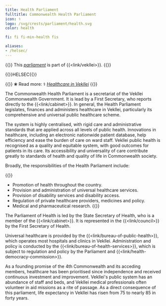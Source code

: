 ```yaml
---
title: Health Parliament
fulltitle: Commonwealth Health Parliament
icon: ⚕️
logo: /svg/crests/parliament/health.svg
color: health

fi: fi fi-min-health fis

aliases:
- /helsec/
---
```

{{<note series>}}
 This *[parliament](/parliaments/)* is part of {{<link/vekllei>}}.
{{</note>}}

{{<boxtag>}}HELSEC{{</boxtag>}}

{{<note>}}
❀ Read more: <span class="smallicon">⚕️</span> *[Healthcare in Vekllei](/health/)*
{{</note>}}

The Commonwealth Health Parliament is a secretariat of the Vekllei Commonwealth Government. It is lead by a First Secretary, who reports directly to the {{<link/cabinet>}}. In general, the Health Parliament legislates, finances and administers healthcare in Vekllei, particularly its comprehensive and universal public healthcare scheme.

The system is highly centralised, with rigid care and administrative standards that are applied across all levels of public health. Innovations in healthcare, including an electronic nationwide patient database, help efficiency and ease the burden of care on ward staff. Vekllei public health is recognised as a quality and equitable system, with good outcomes for patients in its care. Its accessibility and universality of care contribute greatly to standards of health and quality of life in Commonwealth society.

Broadly, the responsibilities of the Health Parliament include:

{{<note>}}
* Promotion of health throughout the country.
* Provision and administration of universal healthcare services.
* Provision of disability services and disability access.
* Regulation of private healthcare providers, medicines and policy.
* Medical and pharmaceutical research.
{{</note>}}

The Parliament of Health is led by the State Secretary of Health, who is a member of the {{<link/cabinet>}}. It is represented in the {{<link/council>}} by the First Secretary of Health.

Universal healthcare is provided by the {{<link/bureau-of-public-health>}}, which operates most hospitals and clinics in Vekllei. Administration and policy is conducted by the {{<link/bureau-of-health-services>}}, which is subject to regulation and policy by the Parliament and {{<link/health-democracy-commission>}}.

As a founding promise of the 4th Commonwealth and its acceding members, healthcare has been prioritised since independence and received continuous investment and improvement. Vekllei's public system has an abundance of staff and beds, and Vekllei medical professionals often volunteer in aid missions as a rite of passage. As a direct consequence of this parliament, life expectancy in Vekllei has risen from 75 to nearly 85 in forty years.